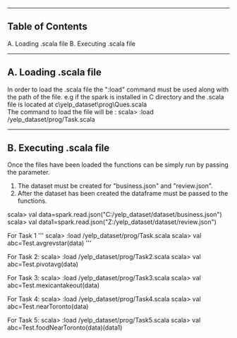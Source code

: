 ---------------------------
Table of Contents
---------------------------

A. Loading .scala file
B. Executing .scala file

----------------------------
A. Loading .scala file
----------------------------
In order to load the .scala file the ":load" command must be used along with the path of the file.
e.g 	if the spark is installed in C directory and the .scala file is located at c\yelp_dataset\prog\Ques.scala	
		The command to load the file will be :
		scala> :load /yelp_dataset/prog/Task.scala
		
----------------------------
B. Executing .scala file
----------------------------
Once the files have been loaded the functions can be simply run by passing the parameter.
1.	The dataset must be created for "business.json" and "review.json".
2.	After the dataset has been created the dataframe must be passed to the functions.

scala> val data=spark.read.json("C:/yelp_dataset/dataset/business.json")
scala> val data1=spark.read.json("Z:/yelp_dataset/dataset/review.json")

For Task 1
'''
scala> :load /yelp_dataset/prog/Task.scala
scala> val abc=Test.avgrevstar(data)
'''

For Task 2:
scala> :load /yelp_dataset/prog/Task2.scala
scala> val abc=Test.pivotavg(data)

For Task 3:
scala> :load /yelp_dataset/prog/Task3.scala
scala> val abc=Test.mexicantakeout(data)  

For Task 4:
scala> :load /yelp_dataset/prog/Task4.scala
scala> val abc=Test.nearToronto(data)

For Task 5:
scala> :load /yelp_dataset/prog/Task5.scala
scala> val abc=Test.foodNearToronto(data)(data1)
